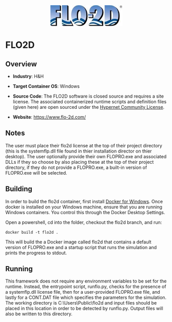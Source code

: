 <p align="center">
  <img src="https://github.com/GoHypernet/Galileo-Mission-Frameworks/blob/flo2d/flo2d_logo.jfif" width="225">
</p>

# FLO2D
## Overview
- **Industry**: H&H

- **Target Container OS**: Windows 

- **Source Code**: The FLO2D software is closed source and requires a site license. The associated containerized runtime scripts and definition files (given here) are open sourced under the [Hypernet Community License](https://github.com/GoHypernet/CommunityLicense/blob/main/Hypernet%20Community%20License.pdf). 

- **Website**: https://www.flo-2d.com/

## Notes
The user must place their flo2d license at the top of their project directory (this is the systemflp.dll file found in thier installation director on thier desktop). 
The user optionally provide their own FLOPRO.exe and associated DLLs if they so choose by also placing these at the top of their project directory, if they do not provide a 
FLOPRO.exe, a built-in version of FLOPRO.exe will be selected. 

## Building

In order to build the flo2d container, first install [Docker for Windows](https://docs.docker.com/docker-for-windows/). Once docker is installed on your Windows machine, ensure that you are running Windows containers. You control this through the Docker Desktop Settings.

Open a powershell, cd into the folder, checkout the flo2d branch, and run:

```
docker build -t flo2d .
```

This will build the a Docker image called flo2d that contains a default version of FLOPRO.exe and a startup script that runs the simulation and prints the progress to stdout.

## Running

This framework does not require any environment variables to be set for the runtime. Instead, the entrypoint script, runflo.py, checks for the presence of a systemflp.dll 
license file, then for a user-provided FLOPRO.exe file, and lastly for a CONT.DAT file which specifies the parameters for the simulation. The working directory is 
C:\Users\Public\flo2d and input files should be placed in this location in order to be detected by runflo.py. Output files will also be written to this directory. 
